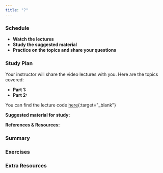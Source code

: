 ```yaml
---
title: "?"
---
```


### Schedule

  - **Watch the lectures**
  - **Study the suggested material**
  - **Practice on the topics and share your questions**

### Study Plan

  Your instructor will share the video lectures with you. Here are the topics covered:

  - **Part 1:** 
  - **Part 2:** 

  You can find the lecture code [here](){:target="_blank"}

  **Suggested material for study:**

  **References & Resources:**


### Summary

### Exercises

### Extra Resources